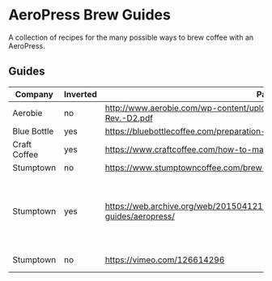 # AeroPress Brew Guides

A collection of recipes for the many possible ways to brew coffee with an AeroPress.

## Guides

Company      | Inverted | Page | Published | Comments
------------ | -------- | ---- | --------- | --------
Aerobie      | no       | http://www.aerobie.com/wp-content/uploads/2016/03/AeroPress-Instr-English-Rev.-D2.pdf | March 2016 | ?
Blue Bottle  | yes      | https://bluebottlecoffee.com/preparation-guides/aeropress | ? | ?
Craft Coffee | yes      | https://www.craftcoffee.com/how-to-make-coffee/aeropress-brew-guide | ? | ?
Stumptown    | no       | https://www.stumptowncoffee.com/brew-guides/aeropress/ | ? | ?
Stumptown    | yes      | https://web.archive.org/web/20150412190314/http://stumptowncoffee.com/brew-guides/aeropress/ | ? | Stumptown originally recommended inverted style, but [switched](https://www.reddit.com/r/Coffee/comments/3i9kev/stumptown_inverted_method/) sometime in 2015.
Stumptown    | no       | https://vimeo.com/126614296 | May 2015 | ?
